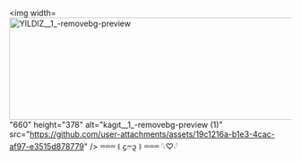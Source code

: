 <img width=<img width="693" height="183" alt="YILDIZ__1_-removebg-preview" src="https://github.com/user-attachments/assets/923654b5-b3eb-4738-9c26-ae6c433d47d5" />
"660" height="378" alt="kagıt__1_-removebg-preview (1)" src="https://github.com/user-attachments/assets/19c1216a-b1e3-4cac-af97-e3515d878779" />
⏔⏔⏔ ꒰ ᧔ෆ᧓ ꒱ ⏔⏔⏔ 𓆩♡𓆪 
